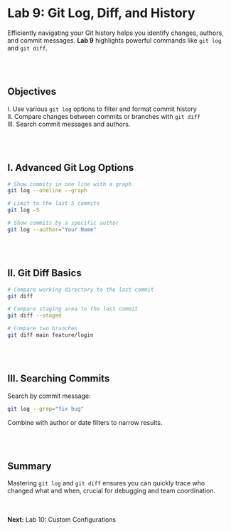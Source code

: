 # Lab 9: Git Log, Diff, and History

Efficiently navigating your Git history helps you identify changes, authors, and commit messages. **Lab 9** highlights powerful commands like `git log` and `git diff`.

<br><br>
## Objectives

I. Use various `git log` options to filter and format commit history \
II. Compare changes between commits or branches with `git diff` \
III. Search commit messages and authors.

<br><br>
## I. Advanced Git Log Options

```bash
# Show commits in one line with a graph
git log --oneline --graph

# Limit to the last 5 commits
git log -5

# Show commits by a specific author
git log --author="Your Name"
```

<br><br>
## II. Git Diff Basics
```bash
# Compare working directory to the last commit
git diff

# Compare staging area to the last commit
git diff --staged

# Compare two branches
git diff main feature/login
```

<br><br>
## III. Searching Commits

Search by commit message:
```bash
git log --grep="fix bug"
```

Combine with author or date filters to narrow results.

<br><br>

## Summary

Mastering `git log` and `git diff` ensures you can quickly trace who changed what and when, crucial for debugging and team coordination.

<br><br>
**Next:** Lab 10: Custom Configurations


